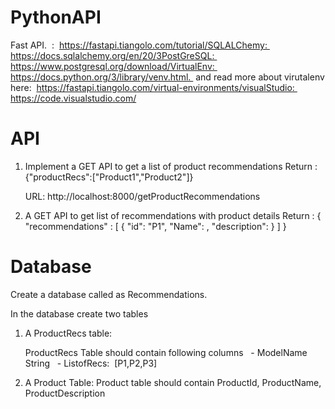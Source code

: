 # PythonAPI

Fast API.  :  https://fastapi.tiangolo.com/tutorial/SQLALChemy:  https://docs.sqlalchemy.org/en/20/3PostGreSQL:  https://www.postgresql.org/download/VirtualEnv:  https://docs.python.org/3/library/venv.html.  and read more about virutalenv here:  https://fastapi.tiangolo.com/virtual-environments/visualStudio:  https://code.visualstudio.com/

# API
1. Implement a GET API to get a list of product recommendations
    Return :   {"productRecs":["Product1","Product2"]}

    URL: http://localhost:8000/getProductRecommendations

2. A GET API to get list of recommendations with product details
     Return : { "recommendations" : [
                  { "id": "P1", "Name": <productname>, "description": <description> }
               ]
             }  

# Database 
Create a database called as Recommendations.  

In the database create two tables
1. A ProductRecs table:

    ProductRecs Table should contain following columns   - ModelName String   - ListofRecs:  [P1,P2,P3]

2. A Product Table:
   Product table should contain ProductId, ProductName, ProductDescription
